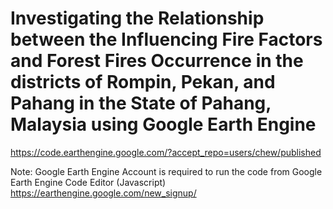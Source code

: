 # Investigating the Relationship between the Influencing Fire Factors and Forest Fires Occurrence in the districts of Rompin, Pekan, and Pahang in the State of Pahang, Malaysia using Google Earth Engine
https://code.earthengine.google.com/?accept_repo=users/chew/published


Note: Google Earth Engine Account is required to run the code from Google Earth Engine Code Editor (Javascript)
https://earthengine.google.com/new_signup/
